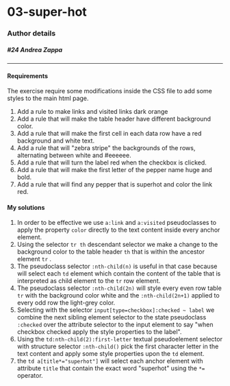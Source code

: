 # 03-super-hot

### Author details
##### #24 Andrea Zappa
***
<h4>Requirements</h4>

The exercise require some modifications inside the CSS file to add some styles to the main html page.

1. Add a rule to make links and visited links dark orange
2. Add a rule that will make the table header have different background color.
3. Add a rule that will make the first cell in each data row have a red background and white text.
4. Add a rule that will "zebra stripe" the backgrounds of the rows, alternating between white and #eeeeee.
5. Add a rule that will turn the label red when the checkbox is clicked.
6. Add a rule that will make the first letter of the pepper name huge and bold.
7. Add a rule that will find any pepper that is superhot and color the link red.

<h4>My solutions</h4>

1. In order to be effective we use ```a:link``` and ```a:visited``` pseudoclasses to apply the property ```color``` directly to the text content inside every anchor element.
2. Using the selector ```tr th``` descendant selector we make a change to the background color to the table header ```th``` that is within the ancestor element ```tr``` .
3. The pseudoclass selector ```:nth-child(n)``` is useful in that case because will select each ```td``` element which contain the content of the table that is interpreted as child element to the ```tr``` row element.
4. The pseudoclass selector ```:nth-child(2n)``` will style every even row table ```tr``` with the background color white and the ```:nth-child(2n+1)``` applied to every odd row the light-grey color.
5. Selecting with the selector ```input[type=checkbox]:checked ~ label``` we combine the next sibling element selector to the state pseudoclass ```:checked``` over the attribute selector to the input element to say "when checkbox checked apply the style properties to the label".
6. Using the ```td:nth-child(2):first-letter``` textual pseudoelement selector with structure selector ```:nth-child()``` pick the first character letter in the text content and apply some style properties upon the ```td``` element.
7. the ```td a[title*="superhot"]``` will select each anchor element with attribute ```title``` that contain the exact word "superhot" using the ```*=``` operator.